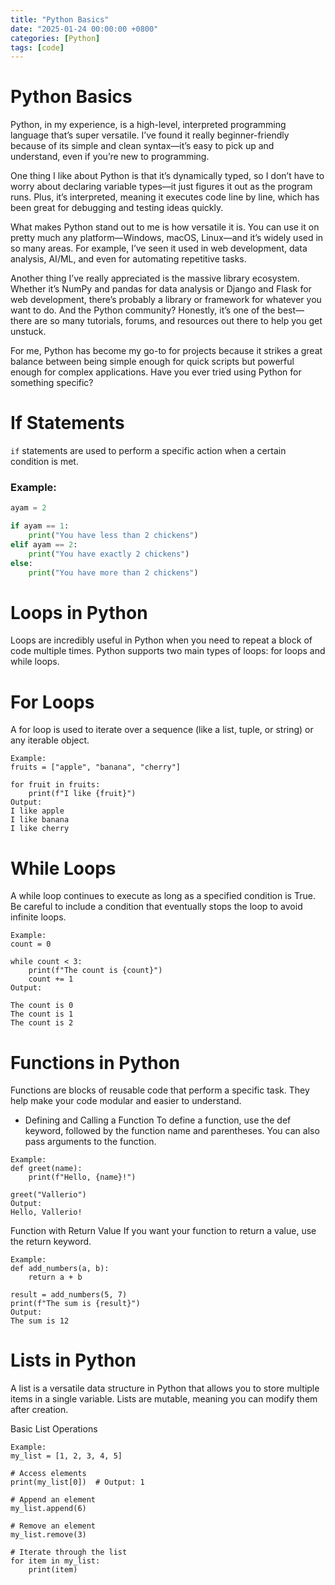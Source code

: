```yaml
---
title: "Python Basics"
date: "2025-01-24 00:00:00 +0800"
categories: [Python]
tags: [code]
---
```

# Python Basics

Python, in my experience, is a high-level, interpreted programming language that’s super versatile. I’ve found it really beginner-friendly because of its simple and clean syntax—it’s easy to pick up and understand, even if you’re new to programming.

One thing I like about Python is that it’s dynamically typed, so I don’t have to worry about declaring variable types—it just figures it out as the program runs. Plus, it’s interpreted, meaning it executes code line by line, which has been great for debugging and testing ideas quickly.

What makes Python stand out to me is how versatile it is. You can use it on pretty much any platform—Windows, macOS, Linux—and it’s widely used in so many areas. For example, I’ve seen it used in web development, data analysis, AI/ML, and even for automating repetitive tasks.

Another thing I’ve really appreciated is the massive library ecosystem. Whether it’s NumPy and pandas for data analysis or Django and Flask for web development, there’s probably a library or framework for whatever you want to do. And the Python community? Honestly, it’s one of the best—there are so many tutorials, forums, and resources out there to help you get unstuck.

For me, Python has become my go-to for projects because it strikes a great balance between being simple enough for quick scripts but powerful enough for complex applications. Have you ever tried using Python for something specific?

# If Statements

`if` statements are used to perform a specific action when a certain condition is met.

### Example:

```python
ayam = 2

if ayam == 1:
    print("You have less than 2 chickens")
elif ayam == 2:
    print("You have exactly 2 chickens")
else:
    print("You have more than 2 chickens")
```

# Loops in Python
Loops are incredibly useful in Python when you need to repeat a block of code multiple times. Python supports two main types of loops: for loops and while loops.

# For Loops
A for loop is used to iterate over a sequence (like a list, tuple, or string) or any iterable object.

```
Example:
fruits = ["apple", "banana", "cherry"]

for fruit in fruits:
    print(f"I like {fruit}")
Output:
I like apple  
I like banana  
I like cherry
```

# While Loops
A while loop continues to execute as long as a specified condition is True. Be careful to include a condition that eventually stops the loop to avoid infinite loops.

```
Example:
count = 0

while count < 3:
    print(f"The count is {count}")
    count += 1
Output:

The count is 0  
The count is 1  
The count is 2  
```

# Functions in Python
Functions are blocks of reusable code that perform a specific task. They help make your code modular and easier to understand.

* Defining and Calling a Function
To define a function, use the def keyword, followed by the function name and parentheses. You can also pass arguments to the function.

```
Example:
def greet(name):
    print(f"Hello, {name}!")

greet("Vallerio")
Output:
Hello, Vallerio!
```
Function with Return Value
If you want your function to return a value, use the return keyword.

```
Example:
def add_numbers(a, b):
    return a + b

result = add_numbers(5, 7)
print(f"The sum is {result}")
Output:
The sum is 12
```
# Lists in Python
A list is a versatile data structure in Python that allows you to store multiple items in a single variable. Lists are mutable, meaning you can modify them after creation.

Basic List Operations
```
Example:
my_list = [1, 2, 3, 4, 5]

# Access elements
print(my_list[0])  # Output: 1

# Append an element
my_list.append(6)

# Remove an element
my_list.remove(3)

# Iterate through the list
for item in my_list:
    print(item)
```